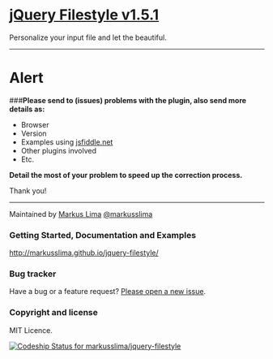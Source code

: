 # [jQuery Filestyle v1.5.1](http://markusslima.github.io/jquery-filestyle/)

Personalize your input file and let the beautiful.

------------------------------------------------------------------------------------
# Alert

###**Please send to (issues) problems with the plugin, also send more details as:**
* Browser
* Version
* Examples using [jsfiddle.net](http://jsfiddle.net/)
* Other plugins involved
* Etc.
 
**Detail the most of your problem to speed up the correction process.**

Thank you!

-------------------------------------------------------------------------------------

Maintained by [Markus Lima](http://github.com/markusslima) [@markusslima](http://twitter.com/markusslima)

### Getting Started, Documentation and Examples
http://markusslima.github.io/jquery-filestyle/

### Bug tracker

Have a bug or a feature request? [Please open a new issue](http://github.com/markusslima/jquery-filestyle/issues).

### Copyright and license

MIT Licence.

[ ![Codeship Status for markusslima/jquery-filestyle](http://www.codeship.io/projects/f54616a0-368c-0132-02be-66e2e8c2d9ae/status)](http://www.codeship.io/projects/41427)
